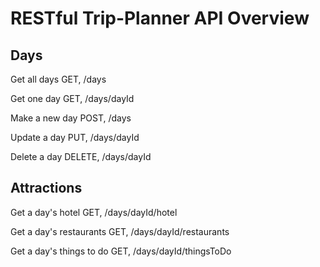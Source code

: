 # RESTful Trip-Planner API Overview

## Days

Get all days
	GET, /days

Get one day
	GET, /days/dayId

Make a new day
	POST, /days

Update a day
	PUT, /days/dayId

Delete a day
	DELETE, /days/dayId

## Attractions

Get a day's hotel
	GET, /days/dayId/hotel

Get a day's restaurants
	GET, /days/dayId/restaurants

Get a day's things to do
	GET, /days/dayId/thingsToDo

